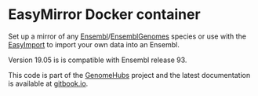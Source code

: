 # EasyMirror Docker container

Set up a mirror of any [Ensembl](http://www.ensembl.org)/[EnsemblGenomes](http://ensemblgenomes.org) species 
or use with the [EasyImport](https://hub.docker.com/u/genomehubs/easy-import) to import your own data into an Ensembl.

Version 19.05 is is compatible with Ensembl release 93.

This code is part of the [GenomeHubs](http://genomehubs.org) project and the latest documentation is available at [gitbook.io](https://genomehubs.gitbook.io/genomehubs).
